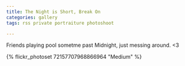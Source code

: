```yaml
---
title: The Night is Short, Break On
categories: gallery
tags: rss private portraiture photoshoot

---
```


Friends playing pool sometme past Midnight, just messing around. <3

{% flickr_photoset 72157707968866964 "Medium" %}
